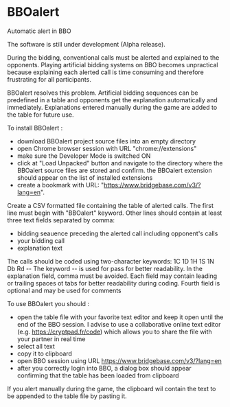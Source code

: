 # BBOalert

Automatic alert in BBO

The software is still under development (Alpha release). 


During the bidding, conventional calls must be alerted and explained to the opponents. Playing artificial bidding systems on BBO becomes unpractical because explaining each alerted call is time consuming and therefore frustrating for all participants.

BBOalert resolves this problem. Artificial bidding sequences can be predefined in a table and opponents get the explanation automatically and immediately. Explanations entered manually during the game are added to the table for future use.

To install BBOalert :
- download BBOalert project source files into an empty directory
- open Chrome browser session with URL "chrome://extensions"
- make sure the Developer Mode is switched ON
- click at "Load Unpacked" button and navigate to the directory where the BBOalert source files are stored and confirm. the BBOalert extension should appear on the list of installed extensions
- create a bookmark with URL: "https://www.bridgebase.com/v3/?lang=en".

Create a CSV formatted file containing the table of alerted calls. The first line must begin with "BBOalert" keyword. Other lines should contain at least three text fields separated by comma:
- bidding seauence preceding the alerted call including opponent's calls
- your bidding call
- explanation text

The calls should be coded using two-character keywords: 1C 1D 1H 1S 1N Db Rd --
The keyword -- is used for pass for better readability.
In the explanation field, comma must be avoided.
Each field may contain leading or trailing spaces ot tabs for better readability during coding.
Fourth field is optional and may be used for comments

To use BBOalert you should :
- open the table file with your favorite text editor and keep it open until the end of the BBO session. I advise to use a collaborative online text editor (e.g. https://cryptpad.fr/code) which allows you to share the file with your partner in real time
- select all text
- copy it to clipboard
- open BBO session using URL https://www.bridgebase.com/v3/?lang=en
- after you correctly login into BBO, a dialog box should appear confirming that the table has been loaded from clipboard

If you alert manually during the game, the clipboard wil contain the text to be appended to the table file by pasting it.


